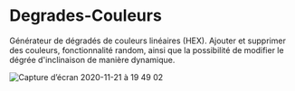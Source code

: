 # Degrades-Couleurs
Générateur de dégradés de couleurs linéaires (HEX). Ajouter et supprimer des couleurs, fonctionnalité random, ainsi que la possibilité de modifier le dégrée d'inclinaison de manière dynamique.

![Capture d’écran 2020-11-21 à 19 49 02](https://user-images.githubusercontent.com/50487998/99916796-8211e380-2d0c-11eb-8f8a-9fc4950360cd.png)

